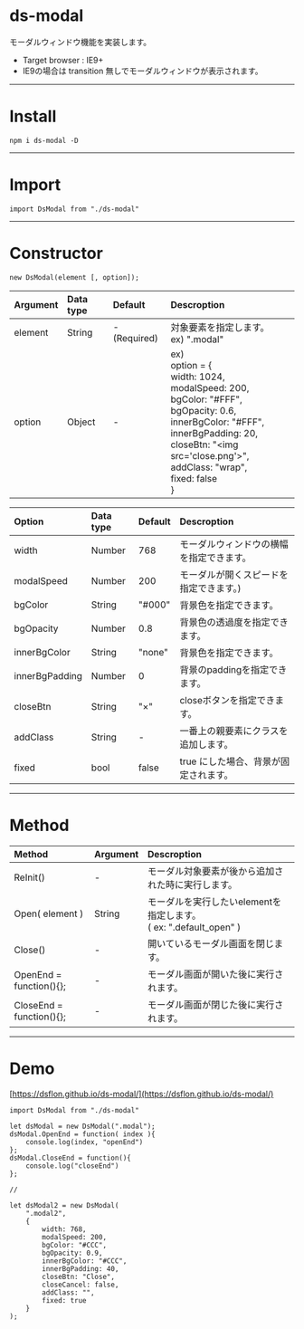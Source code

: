 # ds-modal
モーダルウィンドウ機能を実装します。

- Target browser : IE9+
- IE9の場合は transition 無しでモーダルウィンドウが表示されます。

___

# Install

```
npm i ds-modal -D
```

___

# Import

```
import DsModal from "./ds-modal"
```

___

# Constructor

```
new DsModal(element [, option]);
```
|Argument|Data type|Default|Descroption|
|:-------|:--------|:------|:----------|
|element|String|-(Required)|対象要素を指定します。<br>ex) ".modal"|
|option|Object|-|ex)<br> option = {<br> width: 1024,<br> modalSpeed: 200,<br> bgColor: "#FFF",<br> bgOpacity: 0.6,<br> innerBgColor: "#FFF",<br> innerBgPadding: 20,<br> closeBtn: "&lt;img src='close.png'&gt;",<br> addClass: "wrap",<br> fixed: false<br>}|


|Option|Data type|Default|Descroption|
|:-------|:--------|:------|:----------|
|width|Number|768|モーダルウィンドウの横幅を指定できます。|
|modalSpeed|Number|200|モーダルが開くスピードを指定できます。)|
|bgColor|String|"#000"|背景色を指定できます。|
|bgOpacity|Number|0.8|背景色の透過度を指定できます。|
|innerBgColor|String|"none"|背景色を指定できます。|
|innerBgPadding|Number|0|背景のpaddingを指定できます。|
|closeBtn|String|"×"|closeボタンを指定できます。|
|addClass|String|-|一番上の親要素にクラスを追加します。|
|fixed|bool|false|true にした場合、背景が固定されます。|


___

# Method

|Method|Argument|Descroption|
|:-------|:--------|:------|
|ReInit()|-|モーダル対象要素が後から追加された時に実行します。|
|Open( element )|String|モーダルを実行したいelementを指定します。<br>( ex: ".default_open" )|
|Close()|-|開いているモーダル画面を閉じます。|
|OpenEnd = function(){};|-|モーダル画面が開いた後に実行されます。|
|CloseEnd = function(){};|-|モーダル画面が閉じた後に実行されます。|


___

# Demo

[https://dsflon.github.io/ds-modal/](https://dsflon.github.io/ds-modal/)

```
import DsModal from "./ds-modal"

let dsModal = new DsModal(".modal");
dsModal.OpenEnd = function( index ){
	console.log(index, "openEnd")
};
dsModal.CloseEnd = function(){
	console.log("closeEnd")
};

//

let dsModal2 = new DsModal(
    ".modal2",
    {
        width: 768,
        modalSpeed: 200,
        bgColor: "#CCC",
        bgOpacity: 0.9,
        innerBgColor: "#CCC",
        innerBgPadding: 40,
        closeBtn: "Close",
        closeCancel: false,
        addClass: "",
        fixed: true
    }
);
```
